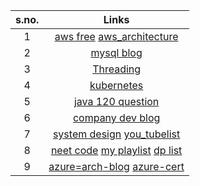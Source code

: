 
s.no. | Links
| :---:   | :-: 
1|[aws free](https://www.knowledgeindia.in/p/all-aws-videos-in-one-pl.html) [aws_architecture](https://aws.amazon.com/blogs/architecture/)
2|[mysql blog](https://dev.mysql.com/doc/mysql-partitioning-excerpt/5.7/en/partitioning-subpartitions.html)
3|[Threading](https://www.youtube.com/playlist?list=PLhfHPmPYPPRk6yMrcbfafFGSbE2EPK_A6)
4|[kubernetes](https://www.youtube.com/watch?v=lXqqhyCPWC0&list=PL5Kqb3gUj-4bRLS4L_AG8xMBvrUhdF2gP&index=45&t=6090s&ab_channel=DailyCodeBuffer)
5|[java  120 question](https://www.javamadesoeasy.com/2015/07/core-java-top-120-most-interesting-and_21.html)
6|[company dev blog](https://github.com/sumodirjo/engineering-blogs)
7|[system design](https://systeminterview.com/scale-from-zero-to-millions-of-users.php) [you_tubelist](https://www.youtube.com/playlist?list=PL5Kqb3gUj-4YS3NUPRYVBJRyFqPtfacw7)
8|[neet code](https://www.youtube.com/c/NeetCode/playlists)  [my playlist](https://www.youtube.com/playlist?list=PL5Kqb3gUj-4Y4bQ9eh9-vVgrgm5le5Xow) [dp list](https://www.youtube.com/watch?v=mBNrRy2_hVs&list=PLot-Xpze53lcvx_tjrr_m2lgD2NsRHlNO&index=4&t=34s&ab_channel=NeetCode)
9|[azure=arch-blog](https://techcommunity.microsoft.com/t5/azure-architecture-blog/bg-p/AzureArchitectureBlog) [azure-cert](https://docs.microsoft.com/en-us/learn/certifications/azure-solutions-architect/)

